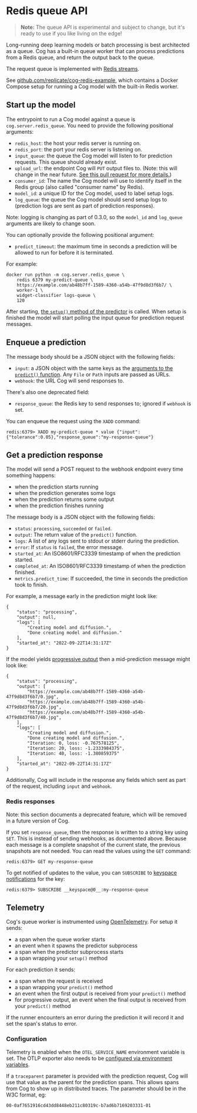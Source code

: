 # Redis queue API

> **Note:** The queue API is experimental and subject to change, but it's ready to use if you like living on the edge!

Long-running deep learning models or batch processing is best architected as a queue. Cog has a built-in queue worker that can process predictions from a Redis queue, and return the output back to the queue.

The request queue is implemented with [Redis streams](https://redis.io/topics/streams-intro).

See [github.com/replicate/cog-redis-example](https://github.com/replicate/cog-redis-example), which contains a Docker Compose setup for running a Cog model with the built-in Redis worker.

## Start up the model

The entrypoint to run a Cog model against a queue is `cog.server.redis_queue`. You need to provide the following positional arguments:

- `redis_host`: the host your redis server is running on.
- `redis_port`: the port your redis server is listening on.
- `input_queue`: the queue the Cog model will listen to for prediction requests. This queue should already exist.
- `upload_url`: the endpoint Cog will `PUT` output files to. (Note: this will change in the near future. [See this pull request for more details.](https://github.com/replicate/cog/issues/496))
- `consumer_id`: The name the Cog model will use to identify itself in the Redis group (also called "consumer name" by Redis).
- `model_id`: a unique ID for the Cog model, used to label setup logs.
- `log_queue`: the queue the Cog model should send setup logs to (prediction logs are sent as part of prediction responses).

Note: logging is changing as part of 0.3.0, so the `model_id` and `log_queue` arguments are likely to change soon.

You can optionally provide the following positional argument:

- `predict_timeout`: the maximum time in seconds a prediction will be allowed to run for before it is terminated.

For example:

    docker run python -m cog.server.redis_queue \
        redis 6379 my-predict-queue \
        https://example.com/ab48b7ff-1589-4360-a54b-47f9d8d3f6b7/ \
        worker-1 \
        widget-classifier logs-queue \
        120

After starting, [the `setup()` method of the predictor](python.md#predictorsetup) is called. When setup is finished the model will start polling the input queue for prediction request messages.

## Enqueue a prediction

The message body should be a JSON object with the following fields:

- `input`: a JSON object with the same keys as the [arguments to the `predict()` function](python.md). Any `File` or `Path` inputs are passed as URLs.
- `webhook`: the URL Cog will send responses to.

There's also one deprecated field:

- `response_queue`: the Redis key to send responses to; ignored if `webhook` is set.

You can enqueue the request using the `XADD` command:

    redis:6379> XADD my-predict-queue * value {"input":{"tolerance":0.05},"response_queue":"my-response-queue"}

## Get a prediction response

The model will send a POST request to the webhook endpoint every time something happens:

- when the prediction starts running
- when the prediction generates some logs
- when the prediction returns some output
- when the prediction finishes running

The message body is a JSON object with the following fields:

- `status`: `processing`, `succeeded` or `failed`.
- `output`: The return value of the `predict()` function.
- `logs`: A list of any logs sent to stdout or stderr during the prediction.
- `error`: If `status` is `failed`, the error message.
- `started_at`: An ISO8601/RFC3339 timestamp of when the prediction started.
- `completed_at`: An ISO8601/RFC3339 timestamp of when the prediction finished.
- `metrics.predict_time`: If succeeded, the time in seconds the prediction took to finish.

For example, a message early in the prediction might look like:

    {
        "status": "processing",
        "output": null,
        "logs": [
            "Creating model and diffusion.",
            "Done creating model and diffusion."
        ],
        "started_at": "2022-09-22T14:31:17Z"
    }

If the model yields [progressive output](python.md#progressive-output) then a mid-prediction message might look like:

    {
        "status": "processing",
        "output": [
            "https://example.com/ab48b7ff-1589-4360-a54b-47f9d8d3f6b7/0.jpg",
            "https://example.com/ab48b7ff-1589-4360-a54b-47f9d8d3f6b7/20.jpg",
            "https://example.com/ab48b7ff-1589-4360-a54b-47f9d8d3f6b7/40.jpg",
        ],
        "logs": [
            "Creating model and diffusion.",
            "Done creating model and diffusion.",
            "Iteration: 0, loss: -0.767578125",
            "Iteration: 20, loss: -1.2333984375",
            "Iteration: 40, loss: -1.380859375"
        ],
        "started_at": "2022-09-22T14:31:17Z"
    }

Additionally, Cog will include in the response any fields which sent as part of the request, including `input` and `webhook`.

### Redis responses

Note: this section documents a deprecated feature, which will be removed in a future version of Cog.

If you set `response_queue`, then the response is written to a string key using `SET`. This is instead of sending webhooks, as documented above. Because each message is a complete snapshot of the current state, the previous snapshots are not needed. You can read the values using the `GET` command:

    redis:6379> GET my-response-queue

To get notified of updates to the value, you can `SUBSCRIBE` to [keyspace notifications] for the key:

    redis:6379> SUBSCRIBE __keyspace@0__:my-response-queue

[keyspace notifications]: https://redis.io/docs/manual/keyspace-notifications/

## Telemetry

Cog's queue worker is instrumented using [OpenTelemetry](https://opentelemetry.io). For setup it sends:

- a span when the queue worker starts
- an event when it spawns the predictor subprocess
- a span when the predictor subprocess starts
- a span wrapping your `setup()` method

For each prediction it sends:

- a span when the request is received
- a span wrapping your `predict()` method
- an event when the first output is received from your `predict()` method
- for progressive output, an event when the final output is received from your `predict()` method

If the runner encounters an error during the prediction it will record it and set the span's status to error.

### Configuration

Telemetry is enabled when the `OTEL_SERVICE_NAME` environment variable is set. The OTLP exporter also needs to be [configured via environment variables][1].

[1]: https://opentelemetry-python.readthedocs.io/en/latest/sdk/environment_variables.html

If a `traceparent` parameter is provided with the prediction request, Cog will use that value as the parent for the prediction spans. This allows spans from Cog to show up in distributed traces. The parameter should be in the W3C format, eg:

    00-0af7651916cd43dd8448eb211c80319c-b7ad6b7169203331-01
